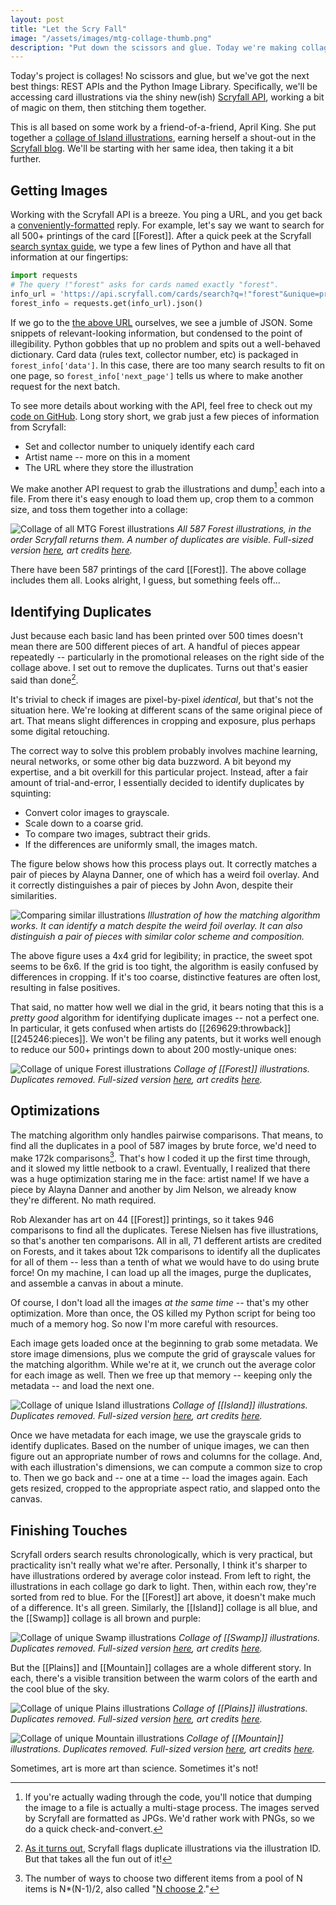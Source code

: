 ```yaml
---
layout: post
title: "Let the Scry Fall"
image: "/assets/images/mtg-collage-thumb.png"
description: "Put down the scissors and glue. Today we're making collages in Python!"
---
```


Today's project is collages! No scissors and glue, but we've got the next best things: REST APIs and the Python Image Library. Specifically, we'll be accessing card illustrations via the shiny new(ish) [Scryfall API](https://scryfall.com/docs/api), working a bit of magic on them, then stitching them together.

This is all based on some work by a friend-of-a-friend, April King. She put together a [collage of Island illustrations](https://twitter.com/CubeApril/status/938937585732341760), earning herself a shout-out in the [Scryfall blog](https://scryfall.com/blog/a-belated-year-in-review-152). We'll be starting with her same idea, then taking it a bit further.

## Getting Images

Working with the Scryfall API is a breeze. You ping a URL, and you get back a [conveniently-formatted](https://en.wikipedia.org/wiki/JSON) reply. For example, let's say we want to search for all 500+ printings of the card [[Forest]]. After a quick peek at the Scryfall [search syntax guide](https://scryfall.com/docs/reference), we type a few lines of Python and have all that information at our fingertips:

```python
import requests
# The query !"forest" asks for cards named exactly "forest".
info_url = 'https://api.scryfall.com/cards/search?q=!"forest"&unique=prints'
forest_info = requests.get(info_url).json()
```

If we go to the [the above URL](https://api.scryfall.com/cards/search?q=!"forest"&unique=prints) ourselves, we see a jumble of JSON. Some snippets of relevant-looking information, but condensed to the point of illegibility. Python gobbles that up no problem and spits out a well-behaved dictionary. Card data (rules text, collector number, etc) is packaged in `forest_info['data']`. In this case, there are too many search results to fit on one page, so `forest_info['next_page']` tells us where to make another request for the next batch.

To see more details about working with the API, feel free to check out my [code on GitHub](https://github.com/charles-uno/scryfall). Long story short, we grab just a few pieces of information from Scryfall:

- Set and collector number to uniquely identify each card
- Artist name -- more on this in a moment
- The URL where they store the illustration

We make another API request to grab the illustrations and dump[^1] each into a file. From there it's easy enough to load them up, crop them to a common size, and toss them together into a collage:

[^1]: If you're actually wading through the code, you'll notice that dumping the image to a file is actually a multi-stage process. The images served by Scryfall are formatted as JPGs. We'd rather work with PNGs, so we do a quick check-and-convert.

![Collage of all MTG Forest illustrations](/assets/images/mtg-collage-all-forest-small.png)
*All 587 Forest illustrations, in the order Scryfall returns them. A number of duplicates are visible. Full-sized version [here](/assets/images/mtg-collage-all-forest.png), art credits [here](/assets/docs/mtg-collage-all-forest.txt).*

There have been 587 printings of the card [[Forest]]. The above collage includes them all. Looks alright, I guess, but something feels off...

## Identifying Duplicates

Just because each basic land has been printed over 500 times doesn't mean there are 500 different pieces of art. A handful of pieces appear repeatedly -- particularly in the promotional releases on the right side of the collage above. I set out to remove the duplicates. Turns out that's easier said than done[^2].

[^2]: [As it turns out](https://twitter.com/CubeApril/status/1050476019134676992), Scryfall flags duplicate illustrations via the illustration ID. But that takes all the fun out of it! 

It's trivial to check if images are pixel-by-pixel *identical*, but that's not the situation here. We're looking at different scans of the same original piece of art. That means slight differences in cropping and exposure, plus perhaps some digital retouching.

The correct way to solve this problem probably involves machine learning, neural networks, or some other big data buzzword. A bit beyond my expertise, and a bit overkill for this particular project. Instead, after a fair amount of trial-and-error, I essentially decided to identify duplicates by squinting:

- Convert color images to grayscale.
- Scale down to a coarse grid.
- To compare two images, subtract their grids.
- If the differences are uniformly small, the images match.

The figure below shows how this process plays out. It correctly matches a pair of pieces by Alayna Danner, one of which has a weird foil overlay. And it correctly distinguishes a pair of pieces by John Avon, despite their similarities.

![Comparing similar illustrations](/assets/images/alaynadanner-johnavon.gif)
*Illustration of how the matching algorithm works. It can identify a match despite the weird foil overlay. It can also distinguish a pair of pieces with similar color scheme and composition.*

The above figure uses a 4x4 grid for legibility; in practice, the sweet spot seems to be 6x6. If the grid is too tight, the algorithm is easily confused by differences in cropping. If it's too coarse, distinctive features are often lost, resulting in false positives.

That said, no matter how well we dial in the grid, it bears noting that this is a *pretty good* algorithm for identifying duplicate images -- not a perfect one. In particular, it gets confused when artists do [[269629:throwback]] [[245246:pieces]]. We won't be filing any patents, but it works well enough to reduce our 500+ printings down to about 200 mostly-unique ones:

![Collage of unique Forest illustrations](/assets/images/mtg-collage-forest-small.png)
*Collage of [[Forest]] illustrations. Duplicates removed. Full-sized version [here](/assets/images/mtg-collage-forest.png), art credits [here](/assets/docs/mtg-collage-forest.txt).*

## Optimizations

The matching algorithm only handles pairwise comparisons. That means, to find all the duplicates in a pool of 587 images by brute force, we'd need to make 172k comparisons[^3]. That's how I coded it up the first time through, and it slowed my little netbook to a crawl. Eventually, I realized that there was a huge optimization staring me in the face: artist name! If we have a piece by Alayna Danner and another by Jim Nelson, we already know they're different. No math required.

[^3]: The number of ways to choose two different items from a pool of N items is N*(N-1)/2, also called "[N choose 2](https://www.quora.com/Math-What-is-the-formula-for-the-number-of-handshakes-H-in-terms-of-the-number-of-people-n)."

Rob Alexander has art on 44 [[Forest]] printings, so it takes 946 comparisons to find all the duplicates. Terese Nielsen has five illustrations, so that's another ten comparisons. All in all, 71 defferent artists are credited on Forests, and it takes about 12k comparisons to identify all the duplicates for all of them -- less than a tenth of what we would have to do using brute force! On my machine, I can load up all the images, purge the duplicates, and assemble a canvas in about a minute.

Of course, I don't load all the images *at the same time* -- that's my other optimization. More than once, the OS killed my Python script for being too much of a memory hog. So now I'm more careful with resources.

Each image gets loaded once at the beginning to grab some metadata. We store image dimensions, plus we compute the grid of grayscale values for the matching algorithm. While we're at it, we crunch out the average color for each image as well. Then we free up that memory -- keeping only the metadata -- and load the next one.

![Collage of unique Island illustrations](/assets/images/mtg-collage-island-small.png)
*Collage of [[Island]] illustrations. Duplicates removed. Full-sized version [here](/assets/images/mtg-collage-island.png), art credits [here](/assets/docs/mtg-collage-island.txt).*

Once we have metadata for each image, we use the grayscale grids to identify duplicates. Based on the number of unique images, we can then figure out an appropriate number of rows and columns for the collage. And, with each illustration's dimensions, we can compute a common size to crop to. Then we go back and -- one at a time -- load the images again. Each gets resized, cropped to the appropriate aspect ratio, and slapped onto the canvas.

## Finishing Touches

Scryfall orders search results chronologically, which is very practical, but practicality isn't really what we're after. Personally, I think it's sharper to have illustrations ordered by average color instead. From left to right, the illustrations in each collage go dark to light. Then, within each row, they're sorted from red to blue. For the [[Forest]] art above, it doesn't make much of a difference. It's all green. Similarly, the [[Island]] collage is all blue, and the [[Swamp]] collage is all brown and purple:

![Collage of unique Swamp illustrations](/assets/images/mtg-collage-swamp-small.png)
*Collage of [[Swamp]] illustrations. Duplicates removed. Full-sized version [here](/assets/images/mtg-collage-swamp.png), art credits [here](/assets/docs/mtg-collage-swamp.txt).*

But the [[Plains]] and [[Mountain]] collages are a whole different story. In each, there's a visible transition between the warm colors of the earth and the cool blue of the sky.

![Collage of unique Plains illustrations](/assets/images/mtg-collage-plains-small.png)
*Collage of [[Plains]] illustrations. Duplicates removed. Full-sized version [here](/assets/images/mtg-collage-plains.png), art credits [here](/assets/docs/mtg-collage-plains.txt).*

![Collage of unique Mountain illustrations](/assets/images/mtg-collage-mountain-small.png)
*Collage of [[Mountain]] illustrations. Duplicates removed. Full-sized version [here](/assets/images/mtg-collage-mountain.png), art credits [here](/assets/docs/mtg-collage-mountain.txt).*

Sometimes, art is more art than science. Sometimes it's not!
